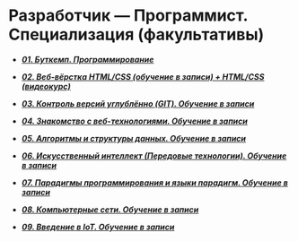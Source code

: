 # Разработчик — Программист. Специализация (факультативы) 

- ***[01. Буткемп. Программирование](https://github.com/olgashenkel/GeekBrains-specialization-ELECTIVES/tree/main/01.%20Bootcamp_Program)***

- ***[02. Веб-вёрстка HTML/CSS (обучение в записи) + HTML/CSS (видеокурс)](https://github.com/olgashenkel/GeekBrains-specialization-ELECTIVES/tree/main/02.%20HTML_CSS-Elective)***

- ***[03. Контроль версий углублённо (GIT). Обучение в записи](https://github.com/olgashenkel/GeekBrains-specialization-ELECTIVES/tree/main/03.%20Version_control_in_depth_GIT)***

- ***[04. Знакомство с веб-технологиями. Обучение в записи](https://github.com/olgashenkel/GeekBrains-specialization-ELECTIVES/tree/main/04.%20Introduction_to_web_technologies)***

- ***[05. Алгоритмы и структуры данных. Обучение в записи](https://github.com/olgashenkel/GeekBrains-specialization-ELECTIVES/tree/main/05.%20Algorithms%20and%20data%20structures)***

- ***[06. Искусственный интеллект (Передовые технологии). Обучение в записи](https://github.com/olgashenkel/GeekBrains-specialization-ELECTIVES/tree/main/06.%20Artificial%20intelligence)***

- ***[07. Парадигмы программирования и языки парадигм. Обучение в записи](https://github.com/olgashenkel/GeekBrains-specialization-ELECTIVES/tree/main/07.%20Programming%20paradigms%20and%20paradigm%20languages)***

- ***[08. Компьютерные сети. Обучение в записи](https://github.com/olgashenkel/GeekBrains-specialization-ELECTIVES/tree/main/08.%20Computer%20networks)***

- ***[09. Введение в IoT. Обучение в записи](https://github.com/olgashenkel/GeekBrains-specialization-ELECTIVES/tree/main/09.%20Introduction%20to%20IoT)***
